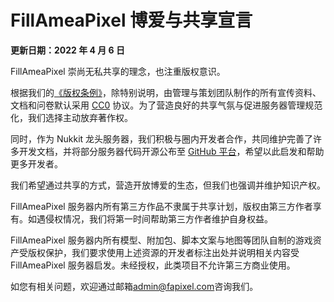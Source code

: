 # FillAmeaPixel 博爱与共享宣言

**更新日期：2022 年 4 月 6 日**

FillAmeaPixel 崇尚无私共享的理念，也注重版权意识。

根据我们的[《版权条例》](/copyright/)，除特别说明，由管理与策划团队制作的所有宣传资料、文档和问卷默认采用 [CC0](https://zh.wikipedia.org/wiki/%E5%85%AC%E6%9C%89%E9%A2%86%E5%9F%9F) 协议。为了营造良好的共享气氛与促进服务器管理规范化，我们选择主动放弃著作权。

同时，作为 Nukkit 龙头服务器，我们积极与圈内开发者合作，共同维护完善了许多开发文档，并将部分服务器代码开源公布至 [GitHub 平台](https://github.com/FillAmeaPixelNetWork)，希望以此启发和帮助更多开发者。

我们希望通过共享的方式，营造开放博爱的生态，但我们也强调并维护知识产权。

FillAmeaPixel 服务器内所有第三方作品不隶属于共享计划，版权由第三方作者享有。如遇侵权情况，我们将第一时间帮助第三方作者维护自身权益。

FillAmeaPixel 服务器内所有模型、附加包、脚本文案与地图等团队自制的游戏资产受版权保护，我们要求使用上述资源的开发者标注出处并说明相关内容受 FillAmeaPixel 服务器启发。未经授权，此类项目不允许第三方商业使用。

如您有相关问题，欢迎通过邮箱[admin@fapixel.com](mailto:admin@fapixel.com)咨询我们。